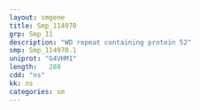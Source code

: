 ```yaml
---
layout: smgene
title: Smp_114970
grp: Smp_11
description: "WD repeat containing protein 52"
smp: Smp_114970.1
uniprot: "G4VHM1"
length:   288
cdd: "ns"
kk: ns
categories: sm
---
```

